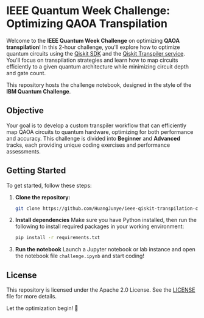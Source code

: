 # IEEE Quantum Week Challenge: Optimizing QAOA Transpilation

Welcome to the **IEEE Quantum Week Challenge** on optimizing **QAOA transpilation**! In this 2-hour challenge, you'll explore how to optimize quantum circuits using the [Qiskit SDK](https://www.ibm.com/quantum) and the [Qiskit Transpiler service](https://docs.quantum.ibm.com/guides/qiskit-transpiler-service). You'll focus on transpilation strategies and learn how to map circuits efficiently to a given quantum architecture while minimizing circuit depth and gate count.

This repository hosts the challenge notebook, designed in the style of the **IBM Quantum Challenge**.

## Objective

Your goal is to develop a custom transpiler workflow that can efficiently map QAOA circuits to quantum hardware, optimizing for both performance and accuracy. This challenge is divided into **Beginner** and **Advanced** tracks, each providing unique coding exercises and performance assessments.

## Getting Started

To get started, follow these steps:

1. **Clone the repository:**

   ```bash
   git clone https://github.com/HuangJunye/ieee-qiskit-transpilation-challenge.git
   ``` 

2. **Install dependencies**
Make sure you have Python installed, then run the following to install required packages in your working environment:

   ```bash
   pip install -r requirements.txt
   ``` 
3. **Run the notebook**
Launch a Jupyter notebook or lab instance and open the notebook file `challenge.ipynb` and start coding!

## License
This repository is licensed under the Apache 2.0 License. See the [LICENSE](https://github.com/HuangJunye/ieee-qiskit-transpilation-challenge/blob/main/LICENSE) file for more details.

Let the optimization begin! 🎉
